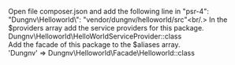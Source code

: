 Open file composer.json and add the following line in "psr-4":<br/>
"Dungnv\\Helloworld\\": "vendor/dungnv/helloworld/src"<br/.>
In the $providers array add the service providers for this package.<br />
Dungnv\Helloworld\HelloWorldServiceProvider::class<br />
Add the facade of this package to the $aliases array.<br />
'Dungnv' => Dungnv\Helloworld\Facade\Helloworld::class<br />

